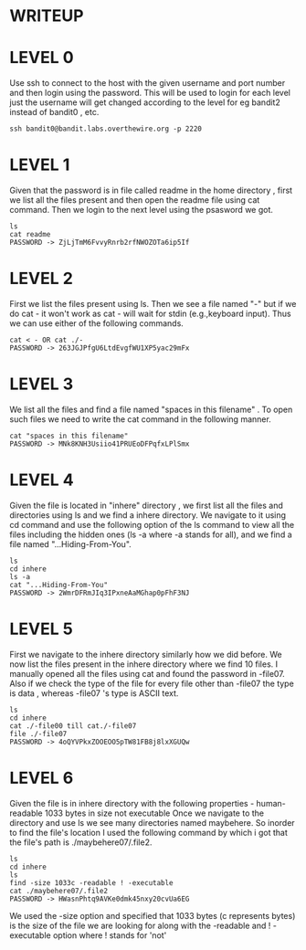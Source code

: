 # WRITEUP #
# LEVEL 0 #
Use ssh to connect to the host with the given username and port number and then login using the password. This will be used to login for each level just the username will get changed according to the level for eg bandit2 instead of bandit0 , etc.
```
ssh bandit0@bandit.labs.overthewire.org -p 2220
```
# LEVEL 1 #
Given that the password is in file called readme in the home directory , first we list all the files present and then open the readme file using cat command. Then we login to the next level using the psasword we got.
```
ls
cat readme
PASSWORD -> ZjLjTmM6FvvyRnrb2rfNWOZOTa6ip5If
```
# LEVEL 2 #
First we list the files present using ls. Then we see a file named "-" but if we do cat - it won't work as cat - will wait for stdin (e.g.,keyboard input). Thus we can use either of the following commands.
```
cat < - OR cat ./-
PASSWORD -> 263JGJPfgU6LtdEvgfWU1XP5yac29mFx
```
# LEVEL 3 #
We list all the files and find a file named "spaces in this filename" . To open such files we need to write the cat command in the following manner.
```
cat "spaces in this filename"
PASSWORD -> MNk8KNH3Usiio41PRUEoDFPqfxLPlSmx
```
# LEVEL 4 #
Given the file is located in "inhere" directory , we first list all the files and directories using ls and we find a inhere directory. We navigate to it using cd command and use the following option of the ls command to view all the files including the hidden ones (ls -a where -a stands for all), and we find a file named "...Hiding-From-You".
```
ls
cd inhere
ls -a
cat "...Hiding-From-You"
PASSWORD -> 2WmrDFRmJIq3IPxneAaMGhap0pFhF3NJ
```
# LEVEL 5 #
First we navigate to the inhere directory similarly how we did before. We now list the files present in the inhere directory where we find 10 files. I manually opened all the files using cat and found the password in -file07.
Also if we check the type of the file for every file other than -file07 the type is data , whereas -file07 's type is ASCII text.
```
ls
cd inhere
cat ./-file00 till cat./-file07
file ./-file07
PASSWORD -> 4oQYVPkxZOOEOO5pTW81FB8j8lxXGUQw
```
# LEVEL 6 #
Given the file is in inhere directory with the following properties -
human-readable
1033 bytes in size
not executable
Once we navigate to the directory and use ls we see many directories named maybehere. So inorder to find the file's location I used the following command by which i got that the file's path is ./maybehere07/.file2.
```
ls
cd inhere
ls
find -size 1033c -readable ! -executable
cat ./maybehere07/.file2
PASSWORD -> HWasnPhtq9AVKe0dmk45nxy20cvUa6EG
```
We used the -size option and specified that 1033 bytes (c represents bytes) is the size of the file we are looking for along with the -readable and ! -executable option where ! stands for 'not'
